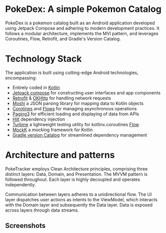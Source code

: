 
# PokeDex: A simple Pokemon Catalog

PokeDex is a pokemon catalog built as an Android application developed using Jetpack Compose and adhering to modern development practices. It follows a modular architecture, implements the MVI pattern, and leverages Coroutines, Flow, Retrofit, and Gradle's Version Catalog.
 # Technology Stack
The application is built using cutting-edge Android technologies, encompassing: 

* Entirely coded in [Kotlin](https://www.google.com)
* [Jetpack compose](https://developer.android.com/jetpack/compose)  for constructing user interfaces and app components
* [Retrofit](https://square.github.io/retrofit/) & [OKHttp](https://square.github.io/okhttp/) for handling network requests
* [Moshi](https://github.com/square/moshi) a JSON parsing library for mapping data to Kotlin objects
* [Corotines](https://kotlinlang.org/docs/coroutines-overview.html) and [Flows](https://kotlinlang.org/api/kotlinx.coroutines/kotlinx-coroutines-core/kotlinx.coroutines.flow/-flow/) for managing asynchronous operations
* [Paging3](https://developer.android.com/topic/libraries/architecture/paging/v3-overview) for efficient loading and displaying of data from APIs
* [Hilt](https://developer.android.com/training/dependency-injection/hilt-android) dependency injection
* [Turbine](https://github.com/cashapp/turbine) a lightweight testing utility for kotlinx.coroutines [Flow](https://kotlinlang.org/api/kotlinx.coroutines/kotlinx-coroutines-core/kotlinx.coroutines.flow/-flow/)
* [MockK](https://mockk.io/) a mocking framework for Kotlin
* [Gradle version Catalog](https://docs.gradle.org/current/userguide/platforms.html) for streamlined dependency management

# Architecture and patterns
PokeTracker employs Clean Architecture principles, comprising three distinct layers: Data, Domain, and Presentation. The MVVM pattern is followed throughout. Each layer is highly decoupled and operates independently.

Communication between layers adheres to a unidirectional flow. The UI layer dispatches user actions as intents to the ViewModel, which interacts with the Domain layer and subsequently the Data layer. Data is exposed across layers through data streams.

## Screenshots



